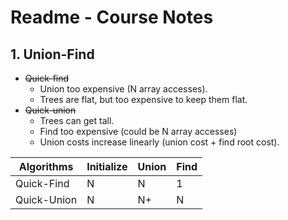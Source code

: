 # **Readme - Course Notes**
## 1. Union-Find
* ~~Quick-find~~
  - Union too expensive (N array accesses).
  - Trees are flat, but too expensive to keep them flat.
* ~~Quick-union~~
  - Trees can get tall.
  - Find too expensive (could be N array accesses) 
  - Union costs increase linearly (union cost + find root cost).

 | Algorithms  | Initialize | Union | Find|
 |-------------|------------|-------|-----|
 | Quick-Find  | N          | N     | 1   |
 | Quick-Union | N          | N+    | N   | 
 

